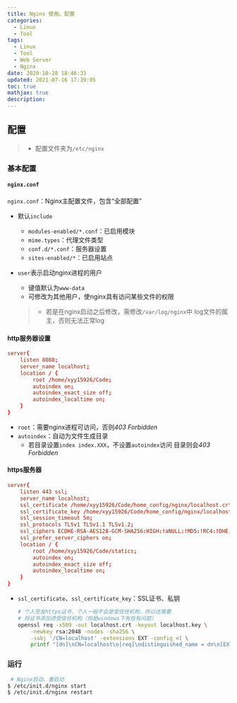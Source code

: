 ```yaml
---
title: Nginx 使用、配置
categories:
  - Linux
  - Tool
tags:
  - Linux
  - Tool
  - Web Server
  - Nginx
date: 2020-10-28 18:46:33
updated: 2021-07-16 17:39:05
toc: true
mathjax: true
description: 
---
```


##	配置

> - 配置文件夹为`/etc/nginx`

###	基本配置

####	`nginx.conf`

`nginx.conf`：Nginx主配置文件，包含“全部配置”

-	默认`include`
	-	`modules-enabled/*.conf`：已启用模块
	-	`mime.types`：代理文件类型
	-	`conf.d/*.conf`：服务器设置
	-	`sites-enabled/*`：已启用站点

-	`user`表示启动nginx进程的用户
	-	键值默认为`www-data`
	-	可修改为其他用户，使nginx具有访问某些文件的权限

	> - 若是在nginx启动之后修改，需修改`/var/log/nginx`中
		log文件的属主，否则无法正常log

####	http服务器设置

```conf
server{
	listen 8080;
	server_name localhost;
	location / {
		root /home/xyy15926/Code;
		autoindex on;
		autoindex_exact_size off;
		autoindex_localtime on;
	}
}
```

-	`root`：需要nginx进程可访问，否则*403 Forbidden*
-	`autoindex`：自动为文件生成目录
	-	若目录设置`index index.XXX`，不设置`autoindex`访问
		目录则会*403 Forbidden*

####	https服务器

```conf
server{
	listen 443 ssl;
	server_name localhost;
	ssl_certificate /home/xyy15926/Code/home_config/nginx/localhost.crt;
	ssl_certificate_key /home/xyy15926/Code/home_config/nginx/localhost.key;
	ssl_session_timeout 5m;
	ssl_protocols TLSv1 TLSv1.1 TLSv1.2;
	ssl_ciphers ECDHE-RSA-AES128-GCM-SHA256:HIGH:!aNULL:!MD5:!RC4:!DHE;
	ssl_prefer_server_ciphers on;
	location / {
		root /home/xyy15926/Code/statics;
		autoindex on;
		autoindex_exact_size off;
		autoindex_localtime on;
	}
}
```

-	`ssl_certificate`、`ssl_certificate_key`：SSL证书、私钥

	```sh
	# 个人签发https证书，个人一般不会是受信任机构，所以还需要
	# 将证书添加进受信任机构（但是windows下有些有问题）
	openssl req -x509 -out localhost.crt -keyout localhost.key \
		-newkey rsa:2048 -nodes -sha256 \
		-subj '/CN=localhost' -extensions EXT -config <( \
		printf "[dn]\nCN=localhost\n[req]\ndistinguished_name = dn\n[EXT]\nsubjectAltName=DNS:localhost\nkeyUsage=digitalSignature\nextendedKeyUsage=serverAuth")
	```

###	运行

```sh
 # Nginx启动、重启动
$ /etc/init.d/nginx start
$ /etc/init.d/nginx restart
```


